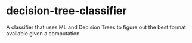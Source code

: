 # decision-tree-classifier
A classifier that uses ML and Decision Trees to figure out the best format available given a computation
